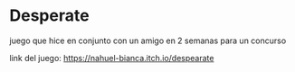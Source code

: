 # Desperate
juego que hice en conjunto con un amigo en 2 semanas para un concurso

link del juego: https://nahuel-bianca.itch.io/despearate
